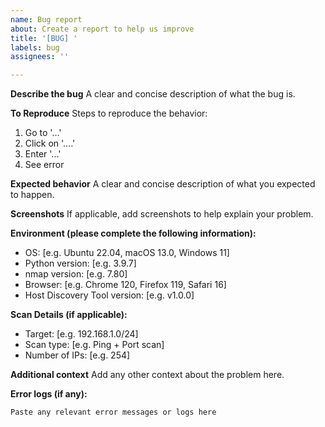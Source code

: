 ```yaml
---
name: Bug report
about: Create a report to help us improve
title: '[BUG] '
labels: bug
assignees: ''

---
```


**Describe the bug**
A clear and concise description of what the bug is.

**To Reproduce**
Steps to reproduce the behavior:
1. Go to '...'
2. Click on '....'
3. Enter '...'
4. See error

**Expected behavior**
A clear and concise description of what you expected to happen.

**Screenshots**
If applicable, add screenshots to help explain your problem.

**Environment (please complete the following information):**
 - OS: [e.g. Ubuntu 22.04, macOS 13.0, Windows 11]
 - Python version: [e.g. 3.9.7]
 - nmap version: [e.g. 7.80]
 - Browser: [e.g. Chrome 120, Firefox 119, Safari 16]
 - Host Discovery Tool version: [e.g. v1.0.0]

**Scan Details (if applicable):**
 - Target: [e.g. 192.168.1.0/24]
 - Scan type: [e.g. Ping + Port scan]
 - Number of IPs: [e.g. 254]

**Additional context**
Add any other context about the problem here.

**Error logs (if any):**
```
Paste any relevant error messages or logs here
```
